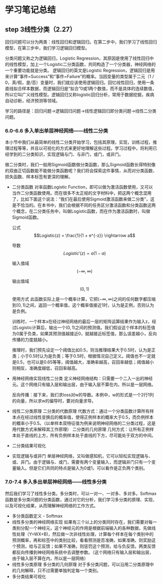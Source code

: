 # 学习笔记总结
## step 3线性分类（2.27）
回归问题可以分为两类：线性回归和逻辑回归。在第二步中，我们学习了线性回归模型，在第三步中，我们学习逻辑回归模型。

分类问题又称之为逻辑回归，Logistic Regression，其原因是使用了线性回归中的线性模型，加上一个Logistic二分类函数，共同构造了一个分类器，神经网络的一个重要功能就是分类。
逻辑回归的英文是Logistic Regression，逻辑回归是用来计算“事件=Success”和“事件=Failure”的概率。当因变量的类型属于二元（1 / 0，真/假，是/否）变量时，我们就应该使用逻辑回归。回忆线性回归，使用一条直线拟合样本数据，而逻辑回归是“拟合”0或1两个数值，而不是具体的连续数值，所以它叫广义线性模型。逻辑回归又称logistic回归分析，常用于数据挖掘，疾病自动诊断，经济预测等领域。

学习的路径是：回归问题->逻辑回归问题->线性逻辑回归即分类问题->线性二分类问题。
### 6.0-6.6 多入单出单层神经网络——线性二分类
本小节中我们从最简单的线性二分类开始学习，包括其原理，实现，训练过程，推理过程等等，并且以可视化的方式来更好地理解这些过程。学习过程中，将利用已经学到的二分类知识，实现逻辑与门、与非门，或门，或非门。

做二分类时，我们一般用Sigmoid函数做分类函数，那么Sigmoid函数长得特别像的双曲正切函数能不能做分类函数呢？我们将会探索这件事情，从而对分类函数、损失函数、样本标签有更深的理解。
* 二分类函数
  对率函数Logistic Function，即可以做为激活函数使用，又可以当作二分类函数使用。而在很多不太正规的文字材料中，把这两个概念混用了，比如下面这个说法：“我们在最后使用Sigmoid激活函数来做二分类”，这是不恰当的。在本书中，我们会根据不同的任务区分激活函数和分类函数这两个概念，在二分类任务中，叫做Logistic函数，而在作为激活函数时，叫做Sigmoid函数。

    公式  $$Logistic(z) = \frac{1}{1 + e^{-z}} \rightarrow a$$

    导数  $$Logistic'(z) = a(1 - a)$$

    输入值域  $$(-\infty, \infty)$$

    输出值域  $$(0,1)$$

    使用方式
  此函数实际上是一个概率计算，它把$(-\infty, \infty)$之间的任何数字都压缩到$(0,1)$之间，返回一个概率值，这个概率值接近1时，认为是正例，否则认为是负例。

  训练时，一个样本x在经过神经网络的最后一层的矩阵运算结果作为输入z，经过Logistic计算后，输出一个$(0,1)$之间的预测值。我们假设这个样本的标签值为0属于负类，如果其预测值越接近0，就越接近标签值，那么误差越小，反向传播的力度就越小。

  推理时，我们预先设定一个阈值比如0.5，则当推理结果大于0.5时，认为是正类；小于0.5时认为是负类；等于0.5时，根据情况自己定义。阈值也不一定就是0.5，也可以是0.65等等，阈值越大，准确率越高，召回率越低；阈值越小则相反，准确度越低，召回率越高。
* 用神经网络实现线性二分类
  定义神经网络结构：只需要一个二入一出的神经元。这个网络只有输入层和输出层，由于输入层不算在内，所以是一层网络。

  反向传播：接下来，我们求loss对w的导数。本例中，w的形式是一个2行1列的向量，所以求w的偏导时，要对向量求导。
* 线性二分类原理 
  二分类的代数原理
    代数方式：通过一个分类函数计算所有样本点在经过线性变换后的概率值，使得正例样本的概率大于0.5，而负例样本的概率小于0.5。（以单样本双特征值为例来说明神经网络的二分类过程，这是用代数方式来解释其工作原理）
  二分类的几何原理
    几何方式：让所有正例样本处于直线的上方，所有负例样本处于直线的下方，尽可能处于双方的中间。
* 二分类结果可视化
* 实现逻辑与或非门
  单层神经网络，又叫做感知机，它可以轻松实现逻辑与、或、非门。由于逻辑与、或门，需要有两个变量输入，而逻辑非门只有一个变量输入。但是它们共同的特点是输入为0或1，可以看作是正负两个类别。
### 7.0-7.4 多入多出单层神经网络——线性多分类
然后我们学习了线性多分类。多分类时，可以一对一、一对多、多对多。Softmax函数是多分类问题的分类函数，通过对它的分析，我们学习多分类的原理、实现、以及可视化结果，从而理解神经网络的工作方式。
* 多分类函数定义 - Softmax
* 线性多分类的神经网络实现
  如果有三个以上的分类同时存在，我们需要对每一类别分配一个神经元，这个神经元的作用是根据前端输入的各种数据，先做线性处理（Y=WX+B)，然后做一次非线性处理，计算每个样本在每个类别中的预测概率，再和标签中的类别比较，看看预测是否准确，如果准确，则奖励这个预测，给与正反馈；如果不准确，则惩罚这个预测，给与负反馈。两类反馈都反向传播到神经网络系统中去调整参数。（这个网络只有输入层和输出层，由于输入层不算在内，所以是一层网络）
* 线性多分类原理
  多分类的几何原理
  对于多分类问题，可以沿用二分类原理中的几何解释，只不过需要单独判定每一个类别。
* 多分类结果可视化
